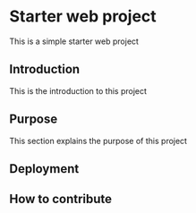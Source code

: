 # Starter web project
This is a simple starter web project
## Introduction
This is the introduction to this project
## Purpose
This section explains the purpose of this project
## Deployment

## How to contribute


